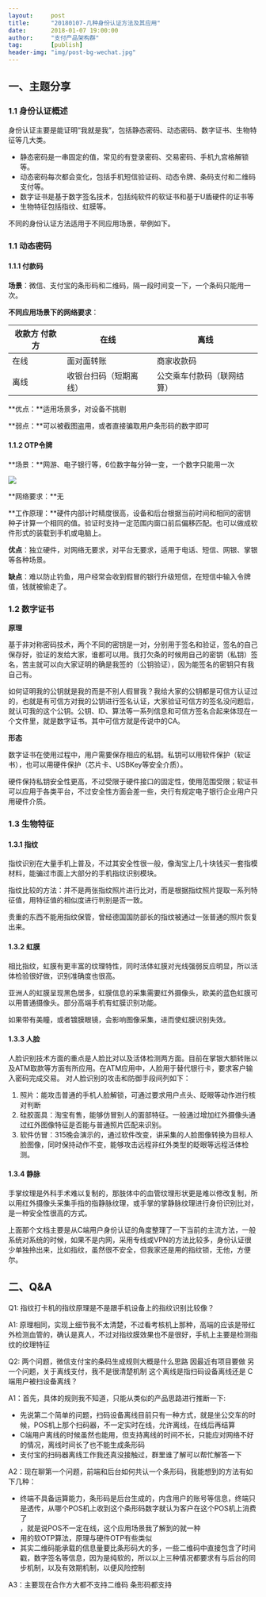 ```yaml
---                           
layout:     post                                                
title:      "20180107-几种身份认证方法及其应用"                                                                               
date:       2018-01-07 19:00:00                                                                               
author:     "支付产品架构群"                                          
tag:		[publish]                                    
header-img: "img/post-bg-wechat.jpg"                                         
---
```


## 一、主题分享

### 1.1 身份认证概述

身份认证主要是能证明“我就是我”，包括静态密码、动态密码、数字证书、生物特征等几大类。
- 静态密码是一串固定的值，常见的有登录密码、交易密码、手机九宫格解锁等。  
- 动态密码每次都会变化，包括手机短信验证码、动态令牌、条码支付和二维码支付等。  
- 数字证书是基于数字签名技术，包括纯软件的软证书和基于U盾硬件的证书等  
- 生物特征包括指纹、虹膜等。  

不同的身份认证方法适用于不同应用场景，举例如下。

### 1.1 动态密码

#### 1.1.1 付款码

**场景**：微信、支付宝的条形码和二维码，隔一段时间变一下，一个条码只能用一次。

**不同应用场景下的网络要求**：

| 收款方 付款方 | 在线                   | 离线                       |
|---------------|------------------------|----------------------------|
| 在线          | 面对面转账             | 商家收款码                 |
| 离线          | 收银台扫码（短期离线） | 公交乘车付款码（联网结算） |

**优点：**适用场景多，对设备不挑剔

**弱点：**可以被截图盗用，或者直接骗取用户条形码的数字即可

#### 1.1.2 OTP令牌

**场景：**网游、电子银行等，6位数字每分钟一变，一个数字只能用一次

![](http://static.cocolian.cn/img/201801/20180108/dig.png)

**网络要求：**无

**工作原理：**硬件内部计时精度很高，设备和后台根据当前时间和相同的密钥种子计算一个相同的值。验证时支持一定范围内窗口前后偏移匹配。也可以做成软件形式的装载到手机或电脑上。

**优点**：独立硬件，对网络无要求，对平台无要求，适用于电话、短信、网银、掌银等各种场景。

**缺点**：难以防止钓鱼，用户经常会收到假冒的银行升级短信，在短信中输入令牌值，钱就被偷走了。

### 1.2  数字证书

**原理**

基于非对称密码技术，两个不同的密钥是一对，分别用于签名和验证，签名的自己保存好，验证的发给大家，谁都可以用。我打欠条的时候用自己的密钥（私钥）签名，苦主就可以向大家证明的确是我签的（公钥验证），因为能签名的密钥只有我自己有。

如何证明我的公钥就是我的而是不别人假冒我？我给大家的公钥都是可信方认证过的，也就是有可信方对我的公钥进行签名认证，大家验证可信方的签名没问题后，就认可我的这个公钥。公钥、ID、算法等一系列信息和可信方签名合起来体现在一个文件里，就是数字证书。其中可信方就是传说中的CA。

**形态**

数字证书在使用过程中，用户需要保存相应的私钥。私钥可以用软件保护（软证书），也可以用硬件保护（芯片卡、USBKey等安全介质）。

硬件保持私钥安全性更高，不过受限于硬件接口的固定性，使用范围受限；软证书可以应用于各类平台，不过安全性方面会差一些，央行有规定电子银行企业用户只用硬件介质。

### 1.3 生物特征

#### 1.3.1 指纹

指纹识别在大量手机上普及，不过其安全性很一般，像淘宝上几十块钱买一套指模材料，能骗过市面上大部分的手机指纹识别模块。

指纹比较的方法：并不是两张指纹照片进行比对，而是根据指纹照片提取一系列特征值，用特征值的相似度进行判别是否一致。

贵重的东西不能用指纹保管，曾经德国国防部长的指纹被通过一张普通的照片恢复出来。

#### 1.3.2 虹膜

相比指纹，虹膜有更丰富的纹理特性，同时活体虹膜对光线强弱反应明显，所以活体检验很好做，识别准确度也很高。

亚洲人的虹膜呈现黑色居多，虹膜信息的采集需要红外摄像头，欧美的蓝色虹膜可以用普通摄像头。部分高端手机有虹膜识别功能。

如果带有美瞳，或者镀膜眼镜，会影响图像采集，进而使虹膜识别失效。

#### 1.3.3 人脸

人脸识别技术方面的重点是人脸比对以及活体检测两方面。目前在掌银大额转账以及ATM取款等方面有所应用。在ATM应用中，人脸用于替代银行卡，要求客户输入密码完成交易。  对人脸识别的攻击和防御手段间列如下：

1.  照片：能攻击普通的手机人脸解锁，可通过要求用户点头、眨眼等动作进行核对判断  
2.  硅胶面具：淘宝有售，能够仿冒别人的面部特征。一般通过增加红外摄像头通过红外图像特征是否能与普通照片匹配来识别。  
3.  软件仿冒：315晚会演示的，通过软件改变，讲采集的人脸图像转换为目标人脸图像，同时保持动作不变，能够攻击远程非红外类型的眨眼等远程活体检测。  

#### 1.3.4 静脉

手掌纹理是外科手术难以复制的，那肢体中的血管纹理形状更是难以修改复制，所以用红外摄像头采集手指的指静脉纹理，或手掌的掌静脉纹理进行身份识别比对，是一种安全性很高的方式。
  
上面那个文档主要是从C端用户身份认证的角度整理了一下当前的主流方法，一般系统对系统的时候，如果不是内网，采用专线或VPN的方法比较多，身份认证很少单独拎出来，比如指纹，虽然很不安全，但我家还是用的指纹锁，无他，方便尔。

## 二、Q&A


Q1: 指纹打卡机的指纹原理是不是跟手机设备上的指纹识别比较像？

A1: 原理相同，实现上细节我不太清楚，不过看考核机上那种，高端的应该是带红外检测血管的，确认是真人，不过对指纹膜效果也不是很好，手机上主要是检测指纹的纹理特征  

Q2: 两个问题，微信支付宝的条码生成规则大概是什么思路 因最近有项目要做
另一个问题，关于离线支付，我不是很清楚机制 这个离线是指扫码设备离线还是 C端用户被扫设备离线？  

A1：首先，具体的规则我不知道，只能从类似的产品思路进行推断一下:  

- 先说第二个简单的问题，扫码设备离线目前只有一种方式，就是坐公交车的时候，POS机上那个扫码器，不一定实时在线，允许离线，在线后再结算  
- C端用户离线的时候虽然也能用，但支持离线的时间不长，只能应对网络不好的情况，离线时间长了也不能生成条形码  
- 支付宝的扫码器离线工作我还真没接触过，群里谁了解可以帮忙解答一下  

A2：现在聊第一个问题，前端和后台如何共认一个条形码，我能想到的方法有如下几种：  
- 终端不具备运算能力，条形码是后台生成的，内含用户的账号等信息，终端只是透传，从哪个POS机上收到这个条形码数字就认为客户在这个POS机上消费了  
，就是说POS不一定在线，这个应用场景我了解到的就一种
- 用的软OTP算法，原理与硬件OTP有些类似  
- 其实二维码能承载的信息量要比条形码大的多，一些二维码中直接包含了时间戳，数字签名等信息，因为是纯软的，所以以上三种情况都要求有与后台的同步机制，以及有效期机制，以便风险控制  

A3：主要现在合作方大都不支持二维码 条形码都支持  